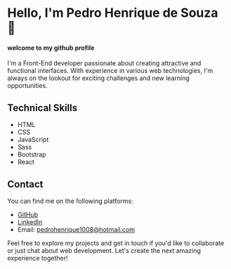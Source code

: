 # Hello, I'm Pedro Henrique de Souza 👋
#### welcome to my github profile 

I'm a Front-End developer passionate about creating attractive and functional interfaces. With experience in various web technologies, I'm always on the lookout for exciting challenges and new learning opportunities.

## Technical Skills

- HTML
- CSS
- JavaScript
- Sass
- Bootstrap
- React

<!--## Projects

Here are some of my most recent projects:

- [Project 1](link-to-project-1): Brief description of project 1.
- [Project 2](link-to-project-2): Brief description of project 2.
- [Project 3](link-to-project-3): Brief description of project 3.
-->
## Contact

You can find me on the following platforms:

- [GitHub](https://github.com/Pedro-H108)
- [LinkedIn](www.linkedin.com/in/pedro-souza-0241ab284)
- Email: pedrohenrique1008@hotmail.com

Feel free to explore my projects and get in touch if you'd like to collaborate or just chat about web development. Let's create the next amazing experience together!

